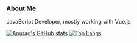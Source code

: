 ### About Me
JavaScript Developer, mostly working with Vue.js

[![Anurag's GitHub stats](https://github-readme-stats.vercel.app/api?username=jkl3848&show_icons=true&theme=transparent)](https://github.com/anuraghazra/github-readme-stats) [![Top Langs](https://github-readme-stats.vercel.app/api/top-langs/?username=jkl3848&size_weight=0.5&count_weight=0.5&show_icons=true&theme=transparent)](https://github.com/anuraghazra/github-readme-stats)

